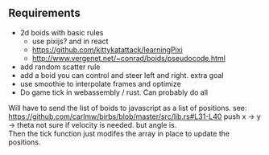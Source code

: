 ## Requirements

- 2d boids with basic rules
  - use pixijs? and in react
  - https://github.com/kittykatattack/learningPixi
  - http://www.vergenet.net/~conrad/boids/pseudocode.html
- add random scatter rule
- add a boid you can control and steer left and right. extra goal
- use smoothie to interpolate frames and optimize
- Do game tick in webassembly / rust. Can probably do all

Will have to send the list of boids to javascript as a list of positions. see: https://github.com/carlmw/birbs/blob/master/src/lib.rs#L31-L40
push x -> y -> theta
not sure if velocity is needed. but angle is.  
Then the tick function just modifes the array in place to update the positions.
